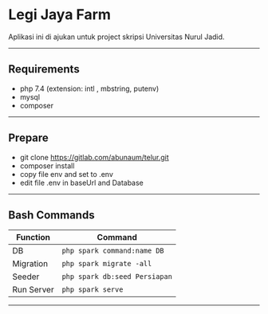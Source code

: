 # Legi Jaya Farm

Aplikasi ini di ajukan untuk project skripsi Universitas Nurul Jadid.

---

## Requirements

- php 7.4 (extension: intl , mbstring, putenv)
- mysql
- composer

---

## Prepare

- git clone https://gitlab.com/abunaum/telur.git
- composer install
- copy file env and set to .env
- edit file .env in baseUrl and Database

---

## Bash Commands

| Function   | Command                       |
| ---------- | ----------------------------- |
| DB         | `php spark command:name DB`   |
| Migration  | `php spark migrate -all`      |
| Seeder     | `php spark db:seed Persiapan` |
| Run Server | `php spark serve`             |

---
